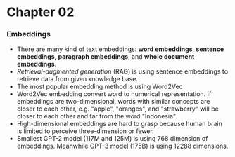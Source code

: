 # Chapter 02


### Embeddings

- There are many kind of text embeddings: **word embeddings**, **sentence embeddings**, **paragraph embeddings**, and **whole document embeddings**. 
- *Retrieval-augmented generation* (RAG) is using sentence embeddings to retrieve data from given knowledge base.
- The most popular embedding method is using Word2Vec
- Word2Vec embedding convert word to numerical representation. If embeddings are two-dimensional, words with similar concepts are closer to each other, e.g. "apple", "oranges", and "strawberry" will be closer to each other and far from the word "Indonesia".
- High-dimensional embeddings are hard to grasp because human brain is limited to perceive three-dimension or fewer.
- Smallest GPT-2 model (117M and 125M) is using 768 dimension of embeddings. Meanwhile GPT-3 model (175B) is using 12288 dimensions.

